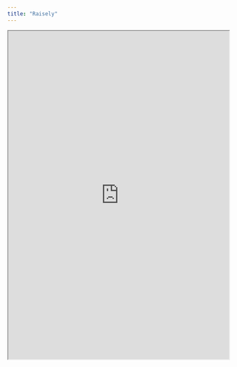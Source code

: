 ```yaml
---
title: "Raisely"
---
```



<iframe height="750" width="100%" src="https://ewelton.github.io/ktest/wiki.html#Raisely"></iframe>
